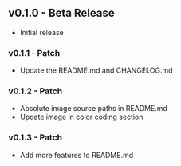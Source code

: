 ## v0.1.0 - Beta Release
* Initial release

### v0.1.1 - Patch
* Update the README.md and CHANGELOG.md

### v0.1.2 - Patch
* Absolute image source paths in README.md
 * Update image in color coding section

### v0.1.3 - Patch
* Add more features to README.md
